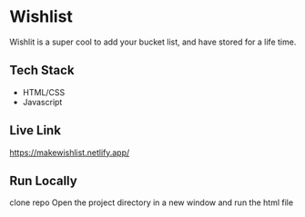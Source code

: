 
# Wishlist

Wishlit is a super cool to add your bucket list, and have stored for a life time.


## Tech Stack

- HTML/CSS
- Javascript





## Live Link

https://makewishlist.netlify.app/


## Run Locally
clone repo 
Open the project directory in a new window and run the html file


